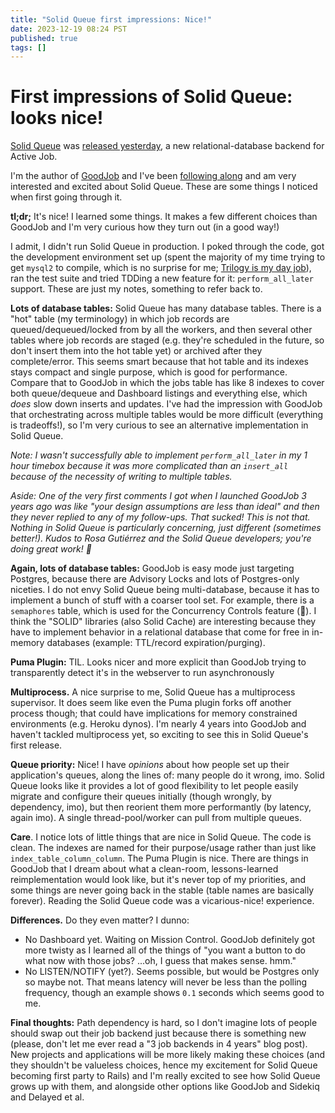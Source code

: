 ```yaml
---
title: "Solid Queue first impressions: Nice!"
date: 2023-12-19 08:24 PST
published: true
tags: []
---
```


# First impressions of Solid Queue: looks nice!

[Solid Queue](https://github.com/basecamp/solid_queue) was [released yesterday](https://dev.37signals.com/introducing-solid-queue/), a new relational-database backend for Active Job.

I'm the author of [GoodJob](https://github.com/bensheldon/good_job) and I've been [following along](https://island94.org/2023/10/reflections-on-good-job-for-solid-queue) and am very interested and excited about Solid Queue. These are some things I noticed when first going through it.

**tl;dr;** It's nice! I learned some things. It makes a few different choices than GoodJob and I'm very curious how they turn out (in a good way!)

I admit, I didn't run Solid Queue in production. I poked through the code, got the development environment set up (spent the majority of my time trying to get `mysql2` to compile, which is no surprise for me; [Trilogy is my day job](https://github.blog/2022-08-25-introducing-trilogy-a-new-database-adapter-for-ruby-on-rails/)), ran the test suite and tried TDDing a new feature for it: `perform_all_later` support. These are just my notes, something to refer back to.

**Lots of database tables:** Solid Queue has many database tables. There is a "hot" table (my terminology) in which job records are queued/dequeued/locked from by all the workers, and then several other tables where job records are staged (e.g. they're scheduled in the future, so don't insert them into the hot table yet) or archived after they complete/error.  This seems smart because that hot table and its indexes stays compact and single purpose, which is good for performance. Compare that to GoodJob in which the jobs table has like 8 indexes to cover both queue/dequeue and Dashboard listings and everything else, which _does_ slow down inserts and updates. I've had the impression with GoodJob that orchestrating across multiple tables would be more difficult (everything is tradeoffs!), so I'm very curious to see an alternative implementation in Solid Queue.

_Note: I wasn't successfully able to implement `perform_all_later` in my 1 hour timebox because it was more complicated than an `insert_all` because of the necessity of writing to multiple tables._

_Aside: One of the very first comments I got when I launched GoodJob 3 years ago was like "your design assumptions are less than ideal" and then they never replied to any of my follow-ups. That sucked! This is not that. Nothing in Solid Queue is particularly concerning, just different (sometimes better!). Kudos to Rosa Gutiérrez and the Solid Queue developers; you're doing great work! 💖_ 

**Again, lots of database tables:** GoodJob is easy mode just targeting Postgres, because there are Advisory Locks and lots of Postgres-only niceties. I do not envy Solid Queue being multi-database, because it has to implement a bunch of stuff with a coarser tool set. For example, there is a `semaphores` table, which is used for the Concurrency Controls feature (🎉). I think the "SOLID" libraries (also Solid Cache) are interesting because they have to implement behavior in a relational database that come for free in in-memory databases (example: TTL/record expiration/purging). 

**Puma Plugin:** TIL. Looks nicer and more explicit than GoodJob trying to transparently detect it's in the webserver to run asynchronously 

**Multiprocess.** A nice surprise to me, Solid Queue has a multiprocess supervisor. It does seem like even the Puma plugin forks off another process though; that could have implications for memory constrained environments (e.g. Heroku dynos). I'm nearly 4 years into GoodJob and haven't tackled multiprocess yet, so exciting to see this in Solid Queue's first release.

**Queue priority:** Nice! I have _opinions_ about how people set up their application's queues, along the lines of: many people do it wrong, imo. Solid Queue looks like it provides a lot of good flexibility to let people easily migrate and configure their queues initially (though wrongly, by dependency, imo), but then reorient them more performantly (by latency, again imo). A single thread-pool/worker can pull from multiple queues.

**Care**. I notice lots of little things that are nice in Solid Queue. The code is clean. The indexes are named for their purpose/usage rather than just like `index_table_column_column`.  The Puma Plugin is nice. There are things in GoodJob that I dream about what a clean-room, lessons-learned reimplementation would look like, but it's never top of my priorities, and some things are never going back in the stable (table names are basically forever). Reading the Solid Queue code was a vicarious-nice! experience.

**Differences.** Do they even matter? I dunno:

- No Dashboard yet. Waiting on Mission Control. GoodJob definitely got more twisty as I learned all of the things of "you want a button to do what now with those jobs? ...oh, I guess that makes sense. hmm."
- No LISTEN/NOTIFY (yet?). Seems possible, but would be Postgres only so maybe not. That means latency will never be less than the polling frequency, though an example shows `0.1` seconds which seems good to me.

**Final thoughts:** Path dependency is hard, so I don't imagine lots of people should swap out their job backend just because there is something new (please, don't let me ever read a "3 job backends in 4 years" blog post). New projects and applications will be more likely making these choices (and they shouldn't be valueless choices, hence my excitement for Solid Queue becoming first party to Rails) and I'm really excited to see how Solid Queue grows up with them, and alongside other options like GoodJob and Sidekiq and Delayed et al.
